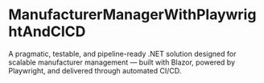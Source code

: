 # ManufacturerManagerWithPlaywrightAndCICD

A pragmatic, testable, and pipeline-ready .NET solution designed for scalable manufacturer management — built with Blazor, powered by Playwright, and delivered through automated CI/CD.
